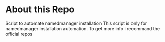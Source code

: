 # About this Repo
Script to automate namedmanager installation
This script is only for namedmanager installation automation.
To get more info i recommand the official repos

